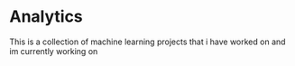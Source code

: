 # Analytics
This is a collection of  machine learning projects that i have worked on and im currently working on 
